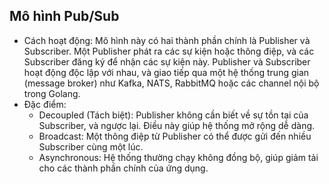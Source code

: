## Mô hình Pub/Sub

- Cách hoạt động: Mô hình này có hai thành phần chính là Publisher và Subscriber. Một Publisher phát ra các sự kiện hoặc thông điệp, và các Subscriber đăng ký để nhận các sự kiện này. Publisher và Subscriber hoạt động độc lập với nhau, và giao tiếp qua một hệ thống trung gian (message broker) như Kafka, NATS, RabbitMQ hoặc các channel nội bộ trong Golang.
- Đặc điểm:
  - Decoupled (Tách biệt): Publisher không cần biết về sự tồn tại của Subscriber, và ngược lại. Điều này giúp hệ thống mở rộng dễ dàng.
  - Broadcast: Một thông điệp từ Publisher có thể được gửi đến nhiều Subscriber cùng một lúc.
  - Asynchronous: Hệ thống thường chạy không đồng bộ, giúp giảm tải cho các thành phần chính của ứng dụng.
